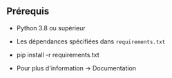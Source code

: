 ## Prérequis
- Python 3.8 ou supérieur
- Les dépendances spécifiées dans `requirements.txt`

- pip install -r requirements.txt

- Pour plus d'information → Documentation

